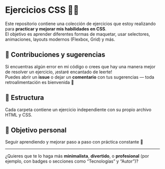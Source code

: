 # Ejercicios CSS 🧠🎨

Este repositorio contiene una colección de ejercicios que estoy realizando para **practicar y mejorar mis habilidades en CSS**.  
El objetivo es aprender diferentes formas de maquetar, usar selectores, animaciones, layouts modernos (Flexbox, Grid) y más.

## 💬 Contribuciones y sugerencias

Si encuentras algún error en mi código o crees que hay una manera mejor de resolver un ejercicio, ¡estaré encantado de leerte!  
Puedes abrir un **issue** o dejar un **comentario** con tus sugerencias — toda retroalimentación es bienvenida 🙌

## 📁 Estructura

Cada carpeta contiene un ejercicio independiente con su propio archivo HTML y CSS.

## 🚀 Objetivo personal

Seguir aprendiendo y mejorar paso a paso con práctica constante 💪

---

¿Quieres que te lo haga más **minimalista**, **divertido**, o **profesional** (por ejemplo, con badges o secciones como “Tecnologías” y “Autor”)?
